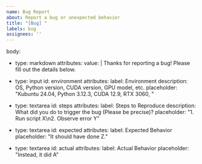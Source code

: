 ```yaml
---
name: Bug Report
about: Report a bug or unexpected behavior
title: "[Bug] "
labels: bug
assignees: ''
---
```


body:
  - type: markdown
    attributes:
      value: |
        Thanks for reporting a bug! Please fill out the details below.

  - type: input
    id: environment
    attributes:
      label: Environment
      description: OS, Python version, CUDA version, GPU model, etc.
      placeholder: "Kubuntu 24.04, Python 3.12.3, CUDA 12.9, RTX 3060, "

  - type: textarea
    id: steps
    attributes:
      label: Steps to Reproduce
      description: What did you do to trigger the bug (Please be precise)?
      placeholder: "1. Run script X\n2. Observe error Y"

  - type: textarea
    id: expected
    attributes:
      label: Expected Behavior
      placeholder: "It should have done Z."

  - type: textarea
    id: actual
    attributes:
      label: Actual Behavior
      placeholder: "Instead, it did A"

